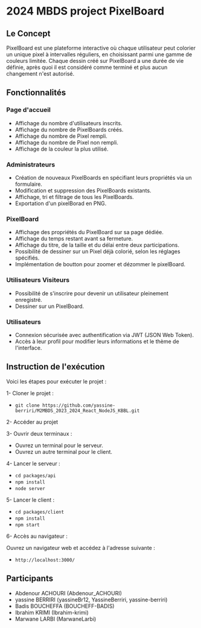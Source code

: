 # 2024 MBDS project PixelBoard

## Le Concept
PixelBoard est une plateforme interactive où chaque utilisateur peut colorier un unique pixel à intervalles réguliers, en choisissant parmi une gamme de couleurs limitée. Chaque dessin créé sur PixelBoard a une durée de vie définie, après quoi il est considéré comme terminé et plus aucun changement n'est autorisé.

## Fonctionnalités
### Page d'accueil
- Affichage du nombre d'utilisateurs inscrits.
- Affichage du nombre de PixelBoards créés.
- Affichage du nombre de Pixel rempli.
- Affichage du nombre de Pixel non rempli.
- Affichage de la couleur la plus utilisé.
### Administrateurs
- Création de nouveaux PixelBoards en spécifiant leurs propriétés via un formulaire.
- Modification et suppression des PixelBoards existants.
- Affichage, tri et filtrage de tous les PixelBoards.
- Exportation d'un pixelBorad en PNG.
### PixelBoard
- Affichage des propriétés du PixelBoard sur sa page dédiée.
- Affichage du temps restant avant sa fermeture.
- Affichage du titre, de la taille et du délai entre deux participations.
- Possibilité de dessiner sur un Pixel déjà colorié, selon les réglages spécifiés.
- Implémentation de boutton pour zoomer et dézommer le pixelBoard.
### Utilisateurs Visiteurs
- Possibilité de s'inscrire pour devenir un utilisateur pleinement enregistré.
- Dessiner sur un PixelBoard.
### Utilisateurs
- Connexion sécurisée avec authentification via JWT (JSON Web Token).
- Accès à leur profil pour modifier leurs informations et le thème de l'interface.

## Instruction de l'exécution
Voici les étapes pour exécuter le projet :

1- Cloner le projet :

- ``` git clone https://github.com/yassine-berriri/M2MBDS_2023_2024_React_NodeJS_KBBL.git ```

2- Accéder au projet

3- Ouvrir deux terminaux : 
- Ouvrez un terminal pour le serveur.
- Ouvrez un autre terminal pour le client.

4- Lancer le serveur :
- ```cd packages/api```
- ```npm install```
- ```node server```

5- Lancer le client :
- ```cd packages/client```
- ```npm install```
- ```npm start```

6- Accès au navigateur : 

Ouvrez un navigateur web et accédez à l'adresse suivante : 

- ```http://localhost:3000/```

## Participants
- Abdenour ACHOURI (Abdenour_ACHOURI)
- yassine BERRIRI (yassineBr12, YassineBerriri, yassine-berriri)
- Badis BOUCHEFFA (BOUCHEFF-BADIS)
- Ibrahim KRIMI (Ibrahim-krimi)
- Marwane LARBI (MarwaneLarbi)



    




